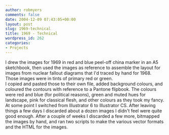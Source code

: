 ```yaml
---
author: robmyers
comments: false
date: 2004-12-09 07:43:05+00:00
layout: post
slug: 1969-technical
title: 1969 - Technical
wordpress_id: 262
categories:
- Projects
---
```


I drew the images for 1969 in red and blue peel-off china marker in an A5 sketchbook, then used the images as reference to assemble the layout for images from nuclear fallout diagrams that I'd traced by hand for 1968. Those images were in tints of primary red or green.  
I copied and pasted those to their own file, added background colours, and coloured the contours with reference to a Pantone flipbook. The colours were red and blue (for political reasons), green and muted hues for landscape, pink for classical flesh, and other colours as they took my fancy.   
At some point I switched from Illustrator 6 to Illustrator CS. After leaving things a few days I discarded about a dozen images I didn't feel were quite good enough. After a couple of weeks I discarded a few more, bitmapped the images by hand, and ran two scripts to make the various vector formats and the HTML for the images.  


  


